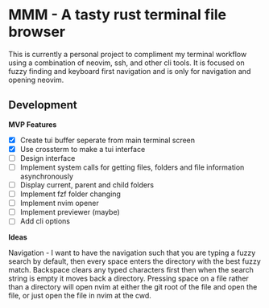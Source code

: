 # MMM - A tasty rust terminal file browser

This is currently a personal project to compliment my terminal workflow using a combination of neovim, ssh, and other cli tools. It is focused on fuzzy finding and keyboard first navigation and is only for navigation and opening neovim.

## Development

**MVP Features**

- [x] Create tui buffer seperate from main terminal screen
- [x] Use crossterm to make a tui interface
- [ ] Design interface
- [ ] Implement system calls for getting files, folders and file information asynchronously
- [ ] Display current, parent and child folders
- [ ] Implement fzf folder changing
- [ ] Implement nvim opener
- [ ] Implement previewer (maybe)
- [ ] Add cli options

**Ideas**

Navigation - I want to have the navigation such that you are typing a fuzzy search by default, then every space enters the directory with the best fuzzy match. Backspace clears any typed characters first then when the search string is empty it moves back a directory. Pressing space on a file rather than a directory will open nvim at either the git root of the file and open the file, or just open the file in nvim at the cwd.
